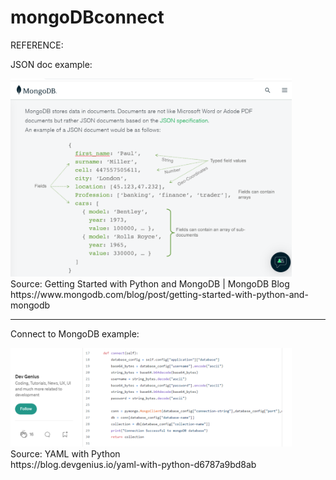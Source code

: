 # mongoDBconnect
<p align="left">
 REFERENCE:
</p>
 <p align="left">
 JSON doc example:
 </p> 
<p align="left">
  <img src="jsondoc.png" width="450" title="JSON doc" alt="JSON doc"> 
<br>
 Source: Getting Started with Python and MongoDB | MongoDB Blog 
<br>
 https://www.mongodb.com/blog/post/getting-started-with-python-and-mongodb
</p>
<hr>
<p align="left">
Connect to MongoDB example:
</p> 
<p align="left">
<img src="mconnect.png" width="450" title="Connect to MongoDB" alt="Connect to MongoDB"> 
<br>
 Source: YAML with Python
<br>
 https://blog.devgenius.io/yaml-with-python-d6787a9bd8ab
</p>
